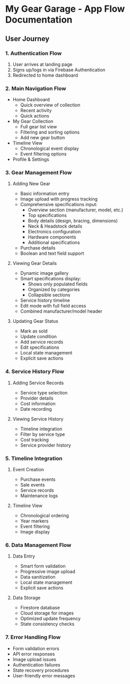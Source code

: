 # My Gear Garage - App Flow Documentation

## User Journey

### 1. Authentication Flow
1. User arrives at landing page
2. Signs up/logs in via Firebase Authentication
3. Redirected to home dashboard

### 2. Main Navigation Flow
- Home Dashboard
  - Quick overview of collection
  - Recent activity
  - Quick actions
- My Gear Collection
  - Full gear list view
  - Filtering and sorting options
  - Add new gear button
- Timeline View
  - Chronological event display
  - Event filtering options
- Profile & Settings

### 3. Gear Management Flow
1. Adding New Gear
   - Basic information entry
   - Image upload with progress tracking
   - Comprehensive specifications input:
     - Overview section (manufacturer, model, etc.)
     - Top specifications
     - Body details (design, bracing, dimensions)
     - Neck & Headstock details
     - Electronics configuration
     - Hardware components
     - Additional specifications
   - Purchase details
   - Boolean and text field support
   
2. Viewing Gear Details
   - Dynamic image gallery
   - Smart specifications display:
     - Shows only populated fields
     - Organized by categories
     - Collapsible sections
   - Service history timeline
   - Edit mode with full field access
   - Combined manufacturer/model header

3. Updating Gear Status
   - Mark as sold
   - Update condition
   - Add service records
   - Edit specifications
   - Local state management
   - Explicit save actions

### 4. Service History Flow
1. Adding Service Records
   - Service type selection
   - Provider details
   - Cost information
   - Date recording
   
2. Viewing Service History
   - Timeline integration
   - Filter by service type
   - Cost tracking
   - Service provider history

### 5. Timeline Integration
1. Event Creation
   - Purchase events
   - Sale events
   - Service records
   - Maintenance logs
   
2. Timeline View
   - Chronological ordering
   - Year markers
   - Event filtering
   - Image display

### 6. Data Management Flow
1. Data Entry
   - Smart form validation
   - Progressive image upload
   - Data sanitization
   - Local state management
   - Explicit save actions
   
2. Data Storage
   - Firestore database
   - Cloud storage for images
   - Optimized update frequency
   - State consistency checks

### 7. Error Handling Flow
- Form validation errors
- API error responses
- Image upload issues
- Authentication failures
- State recovery procedures
- User-friendly error messages 